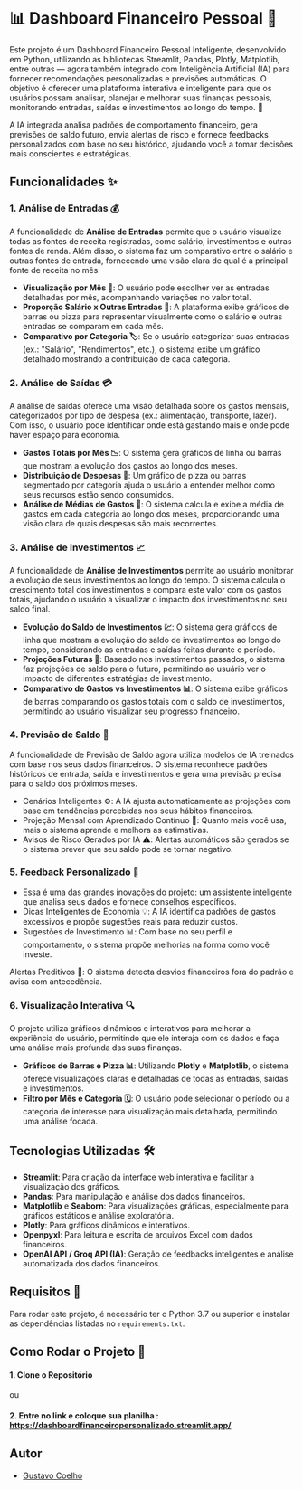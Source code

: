 # 📊 Dashboard Financeiro Pessoal 💸

Este projeto é um Dashboard Financeiro Pessoal Inteligente, desenvolvido em Python, utilizando as bibliotecas Streamlit, Pandas, Plotly, Matplotlib, entre outras — agora também integrado com Inteligência Artificial (IA) para fornecer recomendações personalizadas e previsões automáticas. O objetivo é oferecer uma plataforma interativa e inteligente para que os usuários possam analisar, planejar e melhorar suas finanças pessoais, monitorando entradas, saídas e investimentos ao longo do tempo. 🚀

A IA integrada analisa padrões de comportamento financeiro, gera previsões de saldo futuro, envia alertas de risco e fornece feedbacks personalizados com base no seu histórico, ajudando você a tomar decisões mais conscientes e estratégicas.

## Funcionalidades ✨

### 1. **Análise de Entradas 💰**
A funcionalidade de **Análise de Entradas** permite que o usuário visualize todas as fontes de receita registradas, como salário, investimentos e outras fontes de renda. Além disso, o sistema faz um comparativo entre o salário e outras fontes de entrada, fornecendo uma visão clara de qual é a principal fonte de receita no mês.

- **Visualização por Mês 📅**: O usuário pode escolher ver as entradas detalhadas por mês, acompanhando variações no valor total.
- **Proporção Salário x Outras Entradas 💼**: A plataforma exibe gráficos de barras ou pizza para representar visualmente como o salário e outras entradas se comparam em cada mês.
- **Comparativo por Categoria 🏷️**: Se o usuário categorizar suas entradas (ex.: "Salário", "Rendimentos", etc.), o sistema exibe um gráfico detalhado mostrando a contribuição de cada categoria.

### 2. **Análise de Saídas 💳**
A análise de saídas oferece uma visão detalhada sobre os gastos mensais, categorizados por tipo de despesa (ex.: alimentação, transporte, lazer). Com isso, o usuário pode identificar onde está gastando mais e onde pode haver espaço para economia.

- **Gastos Totais por Mês 📉**: O sistema gera gráficos de linha ou barras que mostram a evolução dos gastos ao longo dos meses.
- **Distribuição de Despesas 🛒**: Um gráfico de pizza ou barras segmentado por categoria ajuda o usuário a entender melhor como seus recursos estão sendo consumidos.
- **Análise de Médias de Gastos 💸**: O sistema calcula e exibe a média de gastos em cada categoria ao longo dos meses, proporcionando uma visão clara de quais despesas são mais recorrentes.

### 3. **Análise de Investimentos 📈**
A funcionalidade de **Análise de Investimentos** permite ao usuário monitorar a evolução de seus investimentos ao longo do tempo. O sistema calcula o crescimento total dos investimentos e compara este valor com os gastos totais, ajudando o usuário a visualizar o impacto dos investimentos no seu saldo final.

- **Evolução do Saldo de Investimentos 💹**: O sistema gera gráficos de linha que mostram a evolução do saldo de investimentos ao longo do tempo, considerando as entradas e saídas feitas durante o período.
- **Projeções Futuras 🔮**: Baseado nos investimentos passados, o sistema faz projeções de saldo para o futuro, permitindo ao usuário ver o impacto de diferentes estratégias de investimento.
- **Comparativo de Gastos vs Investimentos 📊**: O sistema exibe gráficos de barras comparando os gastos totais com o saldo de investimentos, permitindo ao usuário visualizar seu progresso financeiro.

### 4. **Previsão de Saldo 🔮**
A funcionalidade de Previsão de Saldo agora utiliza modelos de IA treinados com base nos seus dados financeiros. O sistema reconhece padrões históricos de entrada, saída e investimentos e gera uma previsão precisa para o saldo dos próximos meses.

- Cenários Inteligentes ⚙️: A IA ajusta automaticamente as projeções com base em tendências percebidas nos seus hábitos financeiros.
- Projeção Mensal com Aprendizado Contínuo 📅: Quanto mais você usa, mais o sistema aprende e melhora as estimativas.
- Avisos de Risco Gerados por IA ⚠️: Alertas automáticos são gerados se o sistema prever que seu saldo pode se tornar negativo.

### 5. **Feedback Personalizado 📝**
- Essa é uma das grandes inovações do projeto: um assistente inteligente que analisa seus dados e fornece conselhos específicos.
- Dicas Inteligentes de Economia 💡: A IA identifica padrões de gastos excessivos e propõe sugestões reais para reduzir custos.
- Sugestões de Investimento 📊: Com base no seu perfil e comportamento, o sistema propõe melhorias na forma como você investe.

Alertas Preditivos 🚨: O sistema detecta desvios financeiros fora do padrão e avisa com antecedência.

### 6. **Visualização Interativa 🔍**
O projeto utiliza gráficos dinâmicos e interativos para melhorar a experiência do usuário, permitindo que ele interaja com os dados e faça uma análise mais profunda das suas finanças.

- **Gráficos de Barras e Pizza 📊**: Utilizando **Plotly** e **Matplotlib**, o sistema oferece visualizações claras e detalhadas de todas as entradas, saídas e investimentos.
- **Filtro por Mês e Categoria 🗓️**: O usuário pode selecionar o período ou a categoria de interesse para visualização mais detalhada, permitindo uma análise focada.

## Tecnologias Utilizadas 🛠️

- **Streamlit**: Para criação da interface web interativa e facilitar a visualização dos gráficos.
- **Pandas**: Para manipulação e análise dos dados financeiros.
- **Matplotlib** e **Seaborn**: Para visualizações gráficas, especialmente para gráficos estáticos e análise exploratória.
- **Plotly**: Para gráficos dinâmicos e interativos.
- **Openpyxl**: Para leitura e escrita de arquivos Excel com dados financeiros.
- **OpenAI API / Groq API (IA)**: Geração de feedbacks inteligentes e análise automatizada dos dados financeiros.

## Requisitos 🔧

Para rodar este projeto, é necessário ter o Python 3.7 ou superior e instalar as dependências listadas no `requirements.txt`.

## Como Rodar o Projeto 🚀

#### 1. Clone o Repositório
ou
#### 2. Entre no link e coloque sua planilha : https://dashboardfinanceiropersonalizado.streamlit.app/

## Autor
- [Gustavo Coelho](https://github.com/Gustavo-gcr)
